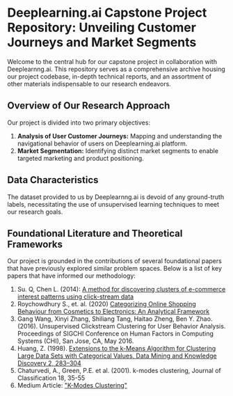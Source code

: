 # Deeplearning.ai Capstone Project Repository: Unveiling Customer Journeys and Market Segments

Welcome to the central hub for our capstone project in collaboration with Deeplearnng.ai. This repository serves as a comprehensive archive housing our project codebase, in-depth technical reports, and an assortment of other materials indispensable to our research endeavors.

## Overview of Our Research Approach
Our project is divided into two primary objectives:

1. **Analysis of User Customer Journeys:** Mapping and understanding the navigational behavior of users on Deeplearning.ai platform.
2. **Market Segmentation:** Identifying distinct market segments to enable targeted marketing and product positioning.

## Data Characteristics
The dataset provided to us by Deeplearnng.ai is devoid of any ground-truth labels, necessitating the use of unsupervised learning techniques to meet our research goals.

## Foundational Literature and Theoretical Frameworks
Our project is grounded in the contributions of several foundational papers that have previously explored similar problem spaces. Below is a list of key papers that have informed our methodology:

1. Su. Q, Chen L. (2014): [A method for discovering clusters of e-commerce interest patterns using click-stream data](https://www.sciencedirect.com/science/article/abs/pii/S1567422314000726?via%3Dihub)
2. Roychowdhury S., et. al. (2020) [Categorizing Online Shopping Behaviour from Cosmetics to Electronics: An Analytical Framework](https://arxiv.org/abs/2010.02503)
3. Gang Wang, Xinyi Zhang, Shiliang Tang, Haitao Zheng, Ben Y. Zhao. (2016). Unsupervised Clickstream Clustering for User Behavior Analysis. Proceedings of SIGCHI Conference on Human Factors in Computing Systems (CHI), San Jose, CA, May 2016.
2. Huang, Z. (1998). [Extensions to the k-Means Algorithm for Clustering Large Data Sets with Categorical Values, Data Mining and Knowledge Discovery 2, 283–304](https://citeseerx.ist.psu.edu/viewdoc/download?doi=10.1.1.15.4028&rep=rep1&type=pdf)
3. Chaturvedi, A., Green, P.E. et al. (2001). k-modes clustering, Journal of Classification 18, 35-55
4. Medium Article: ["K-Modes Clustering"](https://medium.com/@shailja.nitp2013/k-modesclustering-ef6d9ef06449)
